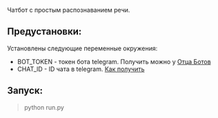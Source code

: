 Чатбот с простым распознаванием речи.

## Предустановки:
Установлены следующие переменные окружения:
* BOT_TOKEN - токен бота telegram. Получить можно у [Отца Ботов](https://telegram.me/BotFather)
* CHAT_ID - ID чата в telegram. [Как получить](https://stackoverflow.com/questions/32423837/telegram-bot-how-to-get-a-group-chat-id)

## Запуск:
> python run.py

